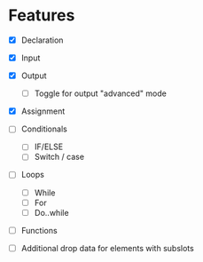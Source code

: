 # Features

-   [x] Declaration
-   [x] Input
-   [x] Output
    -   [ ] Toggle for output "advanced" mode
-   [x] Assignment

-   [ ] Conditionals

    -   [ ] IF/ELSE
    -   [ ] Switch / case

-   [ ] Loops

    -   [ ] While
    -   [ ] For
    -   [ ] Do..while

-   [ ] Functions

-   [ ] Additional drop data for elements with subslots
